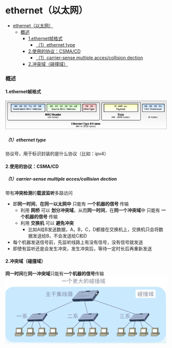 # ethernet（以太网）

<!-- @import "[TOC]" {cmd="toc" depthFrom=1 depthTo=6 orderedList=false} -->
<!-- code_chunk_output -->

- [ethernet（以太网）](#ethernet以太网)
    - [概述](#概述)
      - [1.ethernet帧格式](#1ethernet帧格式)
        - [（1）ethernet type](#1ethernet-type)
      - [2.使用的协议：CSMA/CD](#2使用的协议csmacd)
        - [（1）carrier-sense multiple acces/collision dection](#1carrier-sense-multiple-accescollision-dection)
      - [2.冲突域（碰撞域）](#2冲突域碰撞域)

<!-- /code_chunk_output -->

### 概述

#### 1.ethernet帧格式
![](./imgs/ethernet_02.png)

##### （1）ethernet type
协议号，用于标识封装的是什么协议（比如：ipv4）

#### 2.使用的协议：CSMA/CD

##### （1）carrier-sense multiple acces/collision dection
带有**冲突检测**的**载波监听**多路访问
* 即**同一时间**，**在同一以太网中** 只能有 **一个机器的信号** 传输
  * 利用 **网桥** 可以 **划分冲突域**，从而**同一时间**，在**同一个冲突域**中 只能有 **一个机器的信号** 传输
  * 利用 **交换机** 可以 **避免冲突**
    * 比如A给B发送数据，A，B，C，D都接在交换机上，交换机只会将数据发送给B，不会发送给C和D
* 每个机器发送信号前，先监听线路上有没有信号，没有信号就发送
* 即使有监听还是会发生冲突，发生冲突后，等待一定时长后再重新发送

#### 2.冲突域（碰撞域）
**同一时间**在**同一冲突域**只能有**一个机器的信号**传输
![](./imgs/ethernet_01.png)
